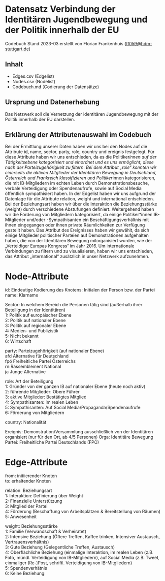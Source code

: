 # Datensatz Verbindung der Identitären Jugendbewegung und der Politik innerhalb der EU #
Codebuch Stand 2023-03
erstellt von Florian Frankenhuis (ff059@hdm-stuttgart.de)

## Inhalt
- Edges.csv (Edgelist)
- Nodes.csv (Nodelist)
- Codebuch.md (Codierung der Datensätze)

## Ursprung und Datenerhebung

Das Netzwerk soll die Vernetzung der identitären Jugendbewegung mit der Politik innerhalb der EU darstellen.

## Erklärung der Attributenauswahl im Codebuch

Bei der Ermittlung unserer Daten haben wir uns bei den Nodes auf die Attribute id, name, sector, party, role, country und ereignis festgelegt. Für diese Attribute haben wir uns entschieden, da es die Politiker*innen auf der Tätigkeitsebene kategorisiert und einordnet und es uns ermöglicht, diese nach der Parteizugehörigkeit zu filtern. Bei dem Attribut „role“ konnten wir einerseits die aktiven Mitglieder der Identitären Bewegung in Deutschland, Österreich und Frankreich klassifizieren und Politiker*innen kategorisieren, die mit IB-Mitgliedern im echten Leben durch Demonstrationsbesuche, verbale Verteidigung oder Spendenaufrufe, sowie auf Social Media öffentlich sympathisiert haben.
In der Edgelist haben wir uns aufgrund der Datenlage für die Attribute relation, weight und international entschieden. Bei der Beziehungsart haben wir über die Interaktion die Beziehungsstärke (weight) durch verschiedene Abstufungen definiert. Weitergehend haben wir die Förderung von Mitgliedern kategorisiert, da einige Politiker*innen IB-Mitglieder und/oder -Sympathisanten ein Beschäftigungsverhältnis mit ihnen eingegangen oder ihnen private Räumlichkeiten zur Verfügung gestellt haben. Das Attribut des Ereignisses haben wir gewählt, da sich einige Mitglieder politischer Parteien auf Demonstrationen aufgehalten haben, die von der Identitären Bewegung mitorganisiert wurden, wie der „Verteidiger Europas Kongress“ im Jahr 2016. Um internationale Verbindungen zu filtern und zu visualisieren, haben wir uns entschieden, das Attribut „international“ zusätzlich in unser Netzwerk aufzunehmen.


# Node-Attribute

id: Eindeutige Kodierung des Knotens: Initialen der Person bzw. der Partei				
name: Klarname				
				
Sector: In welchem Bereich die Personen tätig sind (außerhalb ihrer Beteiligung in der Identitären)				
1: Politik auf europäischer Ebene				
2: Politik auf nationaler Ebene				
3: Politik auf regionaler Ebene				
4: Medien- und Publizistik				
5: Nicht bekannt				
6: Wirtschaft				
				
party: Parteizugehörigkeit (auf nationaler Ebene)				
afd	Alternative für Deutschland			
fpö	Freiheitliche Partei Österreichs			
rn	Rassemblement National	
ja      Junge Alternative
				
role: Art der Beteiligung				
1: Gründer von der ganzen IB auf nationaler Ebene (heute noch aktiv)				
2: führende Mitglieder: Obere Führer				
3: aktive Mitglieder: Bestätigtes Mitglied				
4: Sympathisanten: Im realen Leben				
5: Sympathisanten: Auf Social Media/Propaganda/Spendenaufrufe				
6: Förderung von Mitgliedern				
				
country: Nationalität				
				
Ereignis: Demonstration/Versammlung ausschließlich von der Identitären organisiert (nur für den Ort, ab 4/5 Personen)
Orga: Identitäre Bewegung
Partei: Freiheitliche Partei Deutschlands (FPÖ)
				
				
# Edge-Attribute			
from: initiierender Knoten				
to: erhaltender Knoten				
				
relation: Beziehungsart				
1: Interaktion: Definierung über Weight				
2: Finanzielle Unterstützung				
3: Mitglied der Partei				
4: Förderung (Beschaffung von Arbeitsplätzen & Bereitstellung von Räumen)				
5: Anwesenheit				
				
				
weight: Beziehungsstärke				
1: Familie (Verwandschaft & Verheiratet)				
2: Intensive Beziehung (Öftere Treffen, Kaffee trinken, Intensiver Austausch, Vertrauensverhältnis)				
3: Gute Beziehung (Gelegentliche Treffen, Austausch)				
4: Oberflächliche Beziehung (einmalige Interaktion, im realen Leben (z.B. Foto, mündl. Verteidigung von IB-Mitgliedern), auf Social Media (z.B. Tweet, einmaliger (Re-)Post, schriftl. Verteidigung von IB-Mitgliedern)				
5: Spendenverhätnis				
6: Keine Beziehung	
